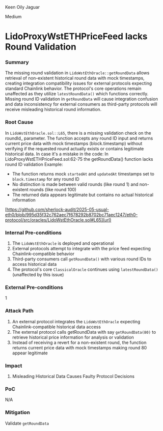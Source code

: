 Keen Oily Jaguar

Medium

# LidoProxyWstETHPriceFeed lacks Round Validation

### Summary

The missing round validation in `LidoWstEthOracle::getRoundData` allows retrieval of non-existent historical round data with mock timestamps, creating integration compatibility issues for external protocols expecting standard Chainlink behavior. The protocol's core operations remain unaffected as they utilize `latestRoundData()` which functions correctly.
Missing round ID validation in `getRoundData` will cause integration confusion and data inconsistency for external consumers as third-party protocols will receive misleading historical round information.

### Root Cause

In `LidoWstEthOracle.sol::L65`, there is a missing validation check on the roundId_ parameter. The function accepts any round ID input and returns current price data with mock timestamps (block.timestamp) without verifying if the requested round actually exists or contains legitimate historical data.
In case it's a mistake in the code: In LidoProxyWstETHPriceFeed.sol:62-75 the getRoundData() function lacks round ID validation
Example:

- The function returns mock `startedAt` and `updatedAt` timestamps set to `block.timestamp` for any round ID
- No distinction is made between valid rounds (like round 1) and non-existent rounds (like round 100)
- The returned data appears legitimate but contains no actual historical information

[https://github.com/sherlock-audit/2025-05-usual-eth0/blob/995d35f32c762aec7f678292b8702bc71aec1247/eth0-protocol/src/oracles/LidoWstEthOracle.sol#L65](url)

### Internal Pre-conditions

1. The `LidoWstEthOracle` is deployed and operational
2. External protocols attempt to integrate with the price feed expecting Chainlink-compatible behavior
3. Third-party consumers call `getRoundData()` with various round IDs to access historical data
4. The protocol's core `ClassicalOracle` continues using `latestRoundData()` (unaffected by this issue)

### External Pre-conditions

1

### Attack Path

1. An external protocol integrates the `LidoWstEthOracle` expecting Chainlink-compatible historical data access
2. The external protocol calls getRoundData with say `getRoundData(80)`  to retrieve historical price information for analysis or validation
3. Instead of receiving a revert for a non-existent round, the function returns current price data with mock timestamps making round 80 appear legitimate

### Impact

1.  Misleading Historical Data Causes Faulty Protocol Decisions

### PoC

N/A

### Mitigation

Validate  `getRoundData`